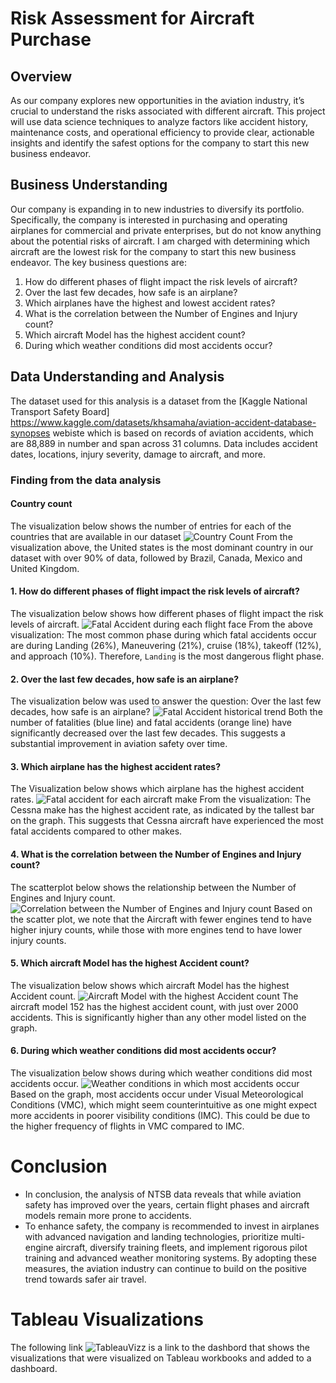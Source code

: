 # Risk Assessment for Aircraft Purchase

## Overview
As our company explores new opportunities in the aviation industry, it’s crucial to understand the risks associated with different aircraft. This project will use data science techniques to analyze factors like accident history, maintenance costs, and operational efficiency to provide clear, actionable insights and identify the safest options for the company to start this new business endeavor.

## Business Understanding
Our company is expanding in to new industries to diversify its portfolio. Specifically, the company is interested in purchasing and operating airplanes for commercial and private enterprises, but do not know anything about the potential risks of aircraft. I am charged with determining which aircraft are the lowest risk for the company to start this new business endeavor.
The key business questions are:
1. How do different phases of flight impact the risk levels of aircraft?
2. Over the last few decades, how safe is an airplane?
3. Which airplanes have the highest and lowest accident rates?
4. What is the correlation between the Number of Engines and Injury count?
5. Which aircraft Model has the highest accident count?
6. During which weather conditions did most accidents occur?

## Data Understanding and Analysis
The dataset used for this analysis is a dataset from the [Kaggle National Transport Safety Board] https://www.kaggle.com/datasets/khsamaha/aviation-accident-database-synopses webiste which is based on records of aviation accidents, which are 88,889 in number and span across 31 columns. Data includes accident dates, locations, injury severity, damage to aircraft, and more.

### Finding from the data analysis
#### Country count
The visualization below shows the number of entries for each of the countries that are available in our dataset
![Country Count](image-2.png)
From the visualization above, the United states is the most dominant country in our dataset with over 90% of data, followed by Brazil, Canada, Mexico and United Kingdom.

#### 1. How do different phases of flight impact the risk levels of aircraft?
The visualization below shows how different phases of flight impact the risk levels of aircraft.
![Fatal Accident during each flight face](image-3.png)
From the above visualization: The most common phase during which fatal accidents occur are during Landing (26%), Maneuvering (21%), cruise (18%), takeoff (12%), and approach (10%). Therefore, `Landing` is the most dangerous flight phase.

#### 2. Over the last few decades, how safe is an airplane?
The visualization below was used to answer the question: Over the last few decades, how safe is an airplane?
![Fatal Accident historical trend](image-9.png)
Both the number of fatalities (blue line) and fatal accidents (orange line) have significantly decreased over the last few decades. This suggests a substantial improvement in aviation safety over time.

#### 3. Which airplane has the highest accident rates?
The Visualization below shows which airplane has the highest accident rates.
![Fatal accident for each aircraft make](image-4.png)
From the visualization: The Cessna make has the highest accident rate, as indicated by the tallest bar on the graph. This suggests that Cessna aircraft have experienced the most fatal accidents compared to other makes.

#### 4. What is the correlation between the Number of Engines and Injury count?
The scatterplot below shows the relationship between the Number of Engines and Injury count.
![Correlation between the Number of Engines and Injury count](image-5.png)
Based on the scatter plot, we note that the Aircraft with fewer engines tend to have higher injury counts, while those with more engines tend to have lower injury counts.

#### 5. Which aircraft Model has the highest Accident count?
The visualization below shows which aircraft Model has the highest Accident count.
![Aircraft Model with the highest Accident count](image-6.png)
The aircraft model 152 has the highest accident count, with just over 2000 accidents. This is significantly higher than any other model listed on the graph.

#### 6. During which weather conditions did most accidents occur?
The visualization below shows during which weather conditions did most accidents occur.
![Weather conditions in which most accidents occur](image-7.png)
Based on the graph, most accidents occur under Visual Meteorological Conditions (VMC), which might seem counterintuitive as one might expect more accidents in poorer visibility conditions (IMC). This could be due to the higher frequency of flights in VMC compared to IMC.

# Conclusion
- In conclusion, the analysis of NTSB data reveals that while aviation safety has improved over the years, certain flight phases and aircraft models remain more prone to accidents. 
- To enhance safety, the company is recommended to invest in airplanes with advanced navigation and landing technologies, prioritize multi-engine aircraft, diversify training fleets, and implement rigorous pilot training and advanced weather monitoring systems. By adopting these measures, the aviation industry can continue to build on the positive trend towards safer air travel.

# Tableau Visualizations
The following link ![TableauVizz](https://public.tableau.com/app/profile/augustine.komen/viz/project-26-09-2024-AK/Dashboard1?publish=yes) is a link to the dashbord that shows the visualizations that were visualized on Tableau workbooks and added to a dashboard.


